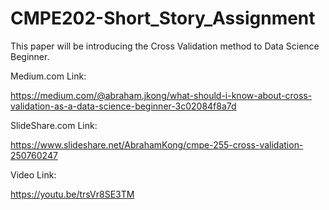 # CMPE202-Short_Story_Assignment

This paper will be introducing the Cross Validation method to Data Science Beginner.

Medium.com Link:

https://medium.com/@abraham.jkong/what-should-i-know-about-cross-validation-as-a-data-science-beginner-3c02084f8a7d

SlideShare.com Link:

https://www.slideshare.net/AbrahamKong/cmpe-255-cross-validation-250760247

Video Link:

https://youtu.be/trsVr8SE3TM
